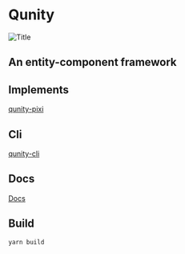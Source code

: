 # Qunity
![Title](https://qunity-team.github.io/qunity/assets/title.svg)  
## An entity-component framework

## Implements
[qunity-pixi](https://github.com/qunity-team/qunity-pixi)

## Cli
[qunity-cli](https://github.com/qunity-team/qunity-cli)

## Docs
[Docs](https://qunity-team.github.io/qunity/)

## Build
``yarn build``  
